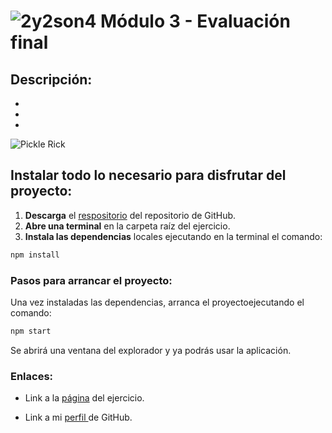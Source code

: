 # ![2y2son4](./public/favicon2.ico) **Módulo 3 - Evaluación final**

## **Descripción:**

-
-
-

![Pickle Rick](./public/favicon.ico)

## Instalar todo lo necesario para disfrutar del proyecto:

1. **Descarga** el [respositorio](https://github.com/Adalab/modulo-3-evaluacion-final-2y2son4.git) del repositorio de GitHub.
1. **Abre una terminal** en la carpeta raíz del ejercicio.
1. **Instala las dependencias** locales ejecutando en la terminal el comando:

```bash
npm install
```

### Pasos para arrancar el proyecto:

Una vez instaladas las dependencias, arranca el proyectoejecutando el comando:

```bash
npm start
```

Se abrirá una ventana del explorador y ya podrás usar la aplicación.

### **Enlaces:**

- Link a la [página](https://beta.adalab.es/modulo-3-evaluacion-final-2y2son4/) del ejercicio.

- Link a mi [perfil ](https://github.com/2y2son4)de GitHub.
